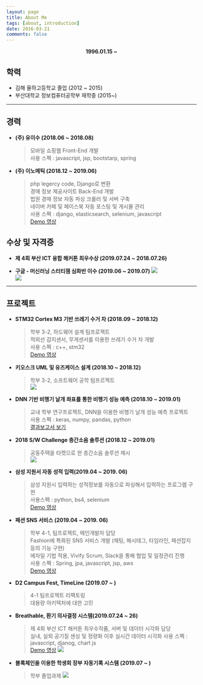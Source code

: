 ```yaml
---
layout: page
title: About Me
tags: [about, introduction]
date: 2016-03-21
comments: false
---
```

   
  <center><b>1996.01.15 ~ </b></center>
   
## 학력
* 김해 율하고등학교 졸업 (2012 ~ 2015)
* 부산대학교 정보컴퓨터공학부 재학중 (2015~)
---

## 경력
*  **(주) 유이수 (2018.06 ~ 2018.08)**
   > 모바일 쇼핑웹 Front-End 개발  
   > 사용 스펙 : javascript, jsp, bootstarp, spring


*  **(주) 이노메틱 (2018.12 ~ 2019.06)**
   > php legercy code, Django로 변환   
   경매 정보 제공사이트 Back-End 개발   
   법원 경매 정보 자동 파싱 크롤러 및 서버 구축  
   네이버 카페 및 페이스북 자동 포스팅 및 게시물 관리  
   사용 스펙 : django, elasticsearch, selenium, javascript     
    [Demo 영상](https://www.youtube.com/watch?v=XETll-XRgtk&t=154s) 

## 수상 및 자격증

* **제 4회 부산 ICT 융합 해커톤 최우수상 (2019.07.24 ~ 2018.07.26)**
   
*  **구글 - 머신러닝 스터티잼 심화반 이수 (2019.06 ~ 2019.07)**
    ![](https://user-images.githubusercontent.com/48513360/61533507-12c91700-aa68-11e9-9118-fefb53aef348.png)  
    ![](https://user-images.githubusercontent.com/48513360/61533516-152b7100-aa68-11e9-9d3e-4113ca37f951.png)
---

## 프로젝트

*  **STM32 Cortex M3 기반 쓰레기 수거 차 (2018.09 ~ 2018.12)**
    > 학부 3-2, 하드웨어 설계 팀프로젝트  
    적외선 감지센서, 무게센서를 이용한 쓰레기 수거 차 개발  
    사용 스펙 : c++, stm32   
    [Demo 영상](https://www.youtube.com/watch?v=cyvzBvuO2f4)  

*  **키오스크 UML 및 유즈케이스 설계 (2018.10 ~ 2018.12)**
    > 학부 3-2, 소프트웨어 공학 텀프르젝트  
   ![](https://user-images.githubusercontent.com/48513360/61533633-65a2ce80-aa68-11e9-817c-d06ae2e7518c.png)

*  **DNN 기반 비행기 날개 좌표를 통한 비행기 성능 예측 (2018.10 ~ 2019.01)**
   > 교내 학부 연구프로젝트, DNN을 이용한 비행기 날개 성능 예측 프로젝트  
   사용 스펙 : keras, numpy, pandas, python  
  [결과보고서 보기](https://drive.google.com/file/d/1WibNX1YPJ8TC2GcGxITUD-u5upOeZd6M/view?usp=sharing)   
    
*  **2018 S/W Challenge 층간소음 솔루션 (2018.12 ~ 2019.01)**
    > 공동주택을 타켓으로 한 층간소음 솔루션 제시   
    ![](https://user-images.githubusercontent.com/48513360/61533878-042f2f80-aa69-11e9-9744-d325326410e9.png)

*  **삼성 지원서 자동 성적 입력(2019.04 ~ 2019. 06)**
    > 삼성 지원시 입력하는 성적정보를 자동으로 파싱해서 입력하는 프로그램 구현  
    사용스펙 : python, bs4, selenium  
    [Demo 영상](https://www.youtube.com/watch?v=bPMYSqB1dVQ&t=7s)
    
*  **패션 SNS 서비스 (2019.04 ~ 2019. 06)**
    > 학부 4-1, 팀프로젝트, 메인개발자 담당  
    Fashion에 특화된 SNS 서비스 개발 (채팅, 해시태그, 타임라인, 패션잡지 등의 기능 구현)  
    에자일 기법 적용, Vivify Scrum, Slack을 통해 협업 및 일정관리 진행  
    사용 스펙 : Spring, jpa, javascript, jsp, aws  
    [Demo 영상](https://www.youtube.com/watch?v=UUe1MsgOkIM)  

*  **D2 Campus Fest, TimeLine (2019.07 ~ )**
    > 4-1 팀프로젝트 리팩토링   
      대용량 아키텍처에 대한 고민
      
*  **Breathable, 환기 의사결정 시스템(2019.07.24 ~ 26)**
    > 제 4회 부산 ICT 해커톤 최우수작품, 서버 및 데이터 시각화 담당  
     실내, 실외 공기질 센싱 및 정량화 이후 실시간 데이터 시각화
     사용 스펙 : javascript, djanog, chart js  
     [Demo 영상](https://youtu.be/yriJoONIbaU)
    ![](https://user-images.githubusercontent.com/48513360/61992825-1aa73d80-b09e-11e9-952c-509184b38c14.png)

*  **블록체인을 이용한 학생회 장부 자동기록 시스템 (2019.07 ~ )**
    > 학부 졸업과제
    ![](https://user-images.githubusercontent.com/48513360/61535089-50c83a00-aa6c-11e9-9ebf-e96712aff763.png)
